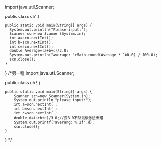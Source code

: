 import java.util.Scanner;

public class ch1 {

    public static void main(String[] args) {
      System.out.println("Please input:");
      Scanner scn=new Scanner(System.in);
      int a=scn.nextInt();
      int b=scn.nextInt();
      int c=scn.nextInt();
      double Average=(a+b+c)/3.0;
      System.out.println("Average: "+Math.round(Average * 100.0) / 100.0);
      scn.close();
    }
}
/*另一種
import java.util.Scanner;

public class ch2 {

    public static void main(String[] args) {
        Scanner scn=new Scanner(System.in);
        System.out.println("please input:");
        int a=scn.nextInt();
        int b=scn.nextInt();
        int c=scn.nextInt();
        double d=(a+b+c)/3.0;//要3.0不然最後除法出錯
        System.out.printf("averang: %.2f",d);
        scn.close();
    }
}
*/
